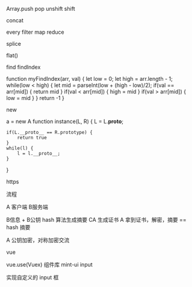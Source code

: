 Array.push
pop
unshift
shift

concat

every
filter
map
reduce

splice

flat()

find
findIndex

function myFindIndex(arr, val) {
	let low = 0;
	let high = arr.length - 1;
	while(low < high) {
		let mid = parseInt(low + (high - low)/2);
		if(val == arr[mid]) {
			return mid
		}
		if(val < arr[mid]) {
			high = mid
		}
		if(val > arr[mid]) {
			low = mid
		}
	}
	return -1
}

new 

a  =  new A
function instance(L, R) {
	L = L.__proto__;

	if(L.__proto__ == R.prototype) {
		return true
	}
	while(l) {
		l = l.__proto__;
	}
}


https

流程

A 客户端  B服务端

B信息 + B公钥 hash 算法生成摘要  CA 生成证书
A 拿到证书，解密，摘要 == hash 摘要

A 公钥加密，对称加密交流


vue

vue.use(Vuex)
组件库
mint-ui
input

实现自定义的 input 框

<template >
onblur
onchange
dbclick
value
v-model

样式，:class
自定义的图标
button



man.eat(‘a’).sleep(1).firstSleep(1).eat(‘b’) 

firstSleep 第一个执行

function eat(obj) {
	return new Promise((resolve, reject)=> {
		console.log('eat')
		resolve();
	})
}
function sleep(time) {
	let time1 = Date().now();
	let fn = this;
	return function() {
		let time2 = Date().now();
		if(time2 - time1 > time * 1000) {
			fn()
		}
	}
}



最近项目
视频在线的小程序
1，2，3，4，
 mode = col, row
 col: 3
 row: 2

[1,2,3,4]

splice(0,6)
[[1,2,3],[2,3,4]]

loading，
骨架屏，插件
首页，范围，class-

实时通话
获取通话，往上，往下
websocket， open ， 发送，发送心跳
除了心跳

onReachBottom

behavior, vue mixin
hasmore
page +1 ，pagesize
loading, true
concat, 
刷新，分页下拉


<html 
<ul>
<li ></li>
</ul>

1. 监听滚动的事件
2. 判断当前数据渲染的dom是否进入可视区域
		
	getBoundingClientRect()

	if( top < Window.innerHight && bottom > 0) {

	}

3. 如果进入，替换遍历数据
	













